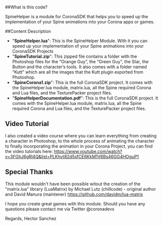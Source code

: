 ##What is this code?

SpineHelper is a module for CoronaSDK that helps you to speed up the implementation of your Spine animations into your Corona apps or games.

##Content Description

* "**SpineHelper.lua**": This is the SpineHelper Module. With it you can speed up your implementation of your Spine animations into your CoronaSDK Projects
* "**SpineTutorial.zip**": This zipped file contains a folder with the Photoshop files for the “Orange Guy”, the “Green Guy”, the Star, the Button and the character’s tools. It also comes with a folder named “Kutt” which are all the images that the Kutt plugin exported from Photoshop.
* "**SpineCorona1.zip**": This is the full CoronaSDK project. It comes with the SpineHelper.lua module, matrix.lua, all the Spine required Corona and Lua files, and the TexturePacker project files.
* "**SpineHelperDocumentation.pdf**": This is the full CoronaSDK project. It comes with the SpineHelper.lua module, matrix.lua, all the Spine required Corona and Lua files, and the TexturePacker project files.

## Video Tutorial

I also created a video course where you can learn everything from creating a character in Photoshop, to the whole process of animating the character to finally incorporating the animation in your Corona Project, you can find the video tutorials here: https://www.youtube.com/watch?v=3FGhJ6gRl4Q&list=PLKhvt82d5sfCE6KkM1V6Bs46GG4HOguP1

## Special Thanks

This module wouldn't have been possible witout the creation of the "matrix.lua" library (LuaMatrix) by Michael Lutz (chillcode) - original author and David Manura (maintener) https://github.com/davidm/lua-matrix

I hope you create great games with this module. Should you have any questions please contact me via Twitter @coronadevs

Regards,
Hector Sanchez

